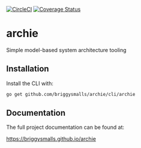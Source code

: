 [![CircleCI](https://circleci.com/gh/briggySmalls/archie/tree/master.svg?style=shield)](https://circleci.com/gh/briggySmalls/archie/tree/master)
[![Coverage Status](https://coveralls.io/repos/github/briggySmalls/archie/badge.svg)](https://coveralls.io/github/briggySmalls/archie)

# archie

Simple model-based system architecture tooling

## Installation

Install the CLI with:

```bash
go get github.com/briggysmalls/archie/cli/archie
```

## Documentation

The full project documentation can be found at:

https://briggysmalls.github.io/archie
